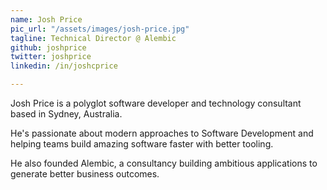```yaml
---
name: Josh Price
pic_url: "/assets/images/josh-price.jpg"
tagline: Technical Director @ Alembic
github: joshprice
twitter: joshprice
linkedin: /in/joshcprice

---
```

Josh Price is a polyglot software developer and technology consultant based in Sydney, Australia.

He's passionate about modern approaches to Software Development and helping teams build amazing software faster with better tooling.

He also founded Alembic, a consultancy building ambitious applications to generate better business outcomes.
